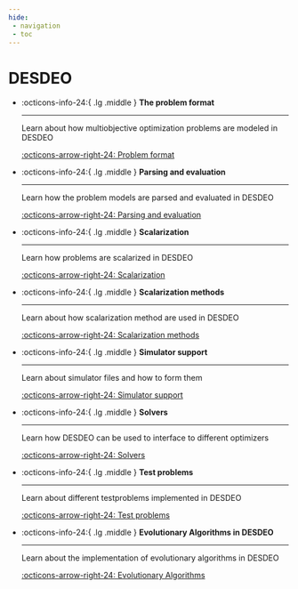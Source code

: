 ```yaml
---
hide:
 - navigation
 - toc
---
```

# DESDEO

<div class="grid cards" markdown>

-   :octicons-info-24:{ .lg .middle } __The problem format__

    ---

    Learn about how multiobjective optimization problems are modeled in DESDEO

    [:octicons-arrow-right-24: Problem format](./problem_format.ipynb)

-   :octicons-info-24:{ .lg .middle } __Parsing and evaluation__

    ---

    Learn how the problem models are parsed and evaluated in DESDEO

    [:octicons-arrow-right-24: Parsing and evaluation](./parsing_and_evaluating.ipynb)

-   :octicons-info-24:{ .lg .middle } __Scalarization__

    ---

    Learn how problems are scalarized in DESDEO

    [:octicons-arrow-right-24: Scalarization](./scalarization.ipynb)

-   :octicons-info-24:{ .lg .middle } __Scalarization methods__

    ---

    Learn about how scalarization method are used in DESDEO

    [:octicons-arrow-right-24: Scalarization methods](./scalarization_methods.ipynb)

-   :octicons-info-24:{ .lg .middle } __Simulator support__

    ---

    Learn about simulator files and how to form them

    [:octicons-arrow-right-24: Simulator support](./simulator_support.ipynb)

-   :octicons-info-24:{ .lg .middle } __Solvers__

    ---

    Learn how DESDEO can be used to interface to different optimizers

    [:octicons-arrow-right-24: Solvers](./solvers.ipynb)

-   :octicons-info-24:{ .lg .middle } __Test problems__

    ---

    Learn about different testproblems implemented in DESDEO

    [:octicons-arrow-right-24: Test problems](./test_problems.ipynb)

-   :octicons-info-24:{ .lg .middle } __Evolutionary Algorithms in DESDEO__

    ---

    Learn about the implementation of evolutionary algorithms in DESDEO

    [:octicons-arrow-right-24: Evolutionary Algorithms](./templates_and_pub_sub.ipynb)

</div>